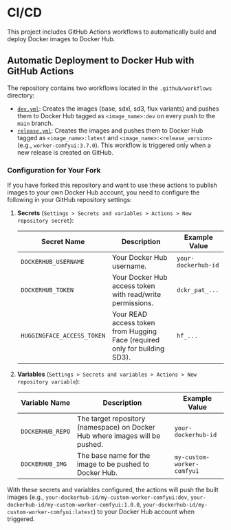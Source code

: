 # CI/CD

This project includes GitHub Actions workflows to automatically build and deploy Docker images to Docker Hub.

## Automatic Deployment to Docker Hub with GitHub Actions

The repository contains two workflows located in the `.github/workflows` directory:

- [`dev.yml`](../.github/workflows/dev.yml): Creates the images (base, sdxl, sd3, flux variants) and pushes them to Docker Hub tagged as `<image_name>:dev` on every push to the `main` branch.
- [`release.yml`](../.github/workflows/release.yml): Creates the images and pushes them to Docker Hub tagged as `<image_name>:latest` and `<image_name>:<release_version>` (e.g., `worker-comfyui:3.7.0`). This workflow is triggered only when a new release is created on GitHub.

### Configuration for Your Fork

If you have forked this repository and want to use these actions to publish images to your own Docker Hub account, you need to configure the following in your GitHub repository settings:

1.  **Secrets** (`Settings > Secrets and variables > Actions > New repository secret`):

    | Secret Name                | Description                                                                | Example Value       |
    | -------------------------- | -------------------------------------------------------------------------- | ------------------- |
    | `DOCKERHUB_USERNAME`       | Your Docker Hub username.                                                  | `your-dockerhub-id` |
    | `DOCKERHUB_TOKEN`          | Your Docker Hub access token with read/write permissions.                  | `dckr_pat_...`      |
    | `HUGGINGFACE_ACCESS_TOKEN` | Your READ access token from Hugging Face (required only for building SD3). | `hf_...`            |

2.  **Variables** (`Settings > Secrets and variables > Actions > New repository variable`):

    | Variable Name    | Description                                                                  | Example Value              |
    | ---------------- | ---------------------------------------------------------------------------- | -------------------------- |
    | `DOCKERHUB_REPO` | The target repository (namespace) on Docker Hub where images will be pushed. | `your-dockerhub-id`        |
    | `DOCKERHUB_IMG`  | The base name for the image to be pushed to Docker Hub.                      | `my-custom-worker-comfyui` |

With these secrets and variables configured, the actions will push the built images (e.g., `your-dockerhub-id/my-custom-worker-comfyui:dev`, `your-dockerhub-id/my-custom-worker-comfyui:1.0.0`, `your-dockerhub-id/my-custom-worker-comfyui:latest`) to your Docker Hub account when triggered.
